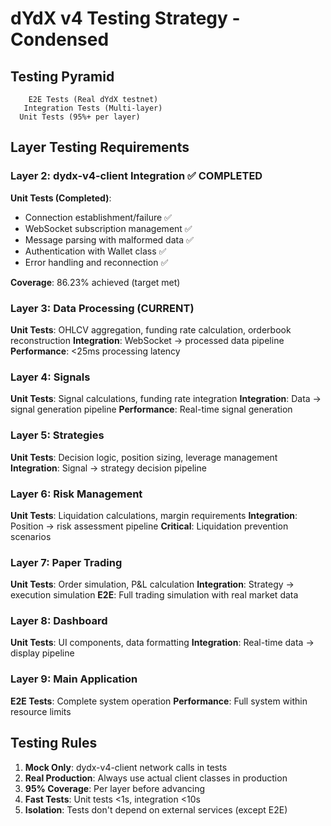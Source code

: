 # dYdX v4 Testing Strategy - Condensed

## Testing Pyramid
```
    E2E Tests (Real dYdX testnet)
   Integration Tests (Multi-layer)  
  Unit Tests (95%+ per layer)
```

## Layer Testing Requirements

### Layer 2: dydx-v4-client Integration ✅ COMPLETED
**Unit Tests (Completed)**:
- Connection establishment/failure ✅
- WebSocket subscription management ✅
- Message parsing with malformed data ✅
- Authentication with Wallet class ✅
- Error handling and reconnection ✅

**Coverage**: 86.23% achieved (target met)

### Layer 3: Data Processing (CURRENT)
**Unit Tests**: OHLCV aggregation, funding rate calculation, orderbook reconstruction
**Integration**: WebSocket → processed data pipeline
**Performance**: <25ms processing latency

### Layer 4: Signals
**Unit Tests**: Signal calculations, funding rate integration
**Integration**: Data → signal generation pipeline
**Performance**: Real-time signal generation

### Layer 5: Strategies
**Unit Tests**: Decision logic, position sizing, leverage management
**Integration**: Signal → strategy decision pipeline

### Layer 6: Risk Management
**Unit Tests**: Liquidation calculations, margin requirements
**Integration**: Position → risk assessment pipeline
**Critical**: Liquidation prevention scenarios

### Layer 7: Paper Trading
**Unit Tests**: Order simulation, P&L calculation
**Integration**: Strategy → execution simulation
**E2E**: Full trading simulation with real market data

### Layer 8: Dashboard
**Unit Tests**: UI components, data formatting
**Integration**: Real-time data → display pipeline

### Layer 9: Main Application
**E2E Tests**: Complete system operation
**Performance**: Full system within resource limits

## Testing Rules
1. **Mock Only**: dydx-v4-client network calls in tests
2. **Real Production**: Always use actual client classes in production
3. **95% Coverage**: Per layer before advancing
4. **Fast Tests**: Unit tests <1s, integration <10s
5. **Isolation**: Tests don't depend on external services (except E2E)
